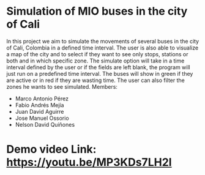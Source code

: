 # Simulation of MIO buses in the city of Cali

In this project we aim to simulate the movements of several buses in the city of Cali, Colombia in a defined time interval. The user is also able to visualize a map of the city and to select if they want to see only stops, stations or both and in which specific zone. The simulate option will take in a time interval defined by the user or if the fields are left blank, the program will just run on a predefined time interval. The buses will show in green if they are active or in red if they are wasting time. The user can also filter the zones he wants to see simulated.
Members:
  * Marco Antonio Pérez
  * Fabio Andrés Mejía
  * Juan David Aguirre
  * Jose Manuel Ossorio
  * Nelson David Quiñones
  
  # Demo video Link: https://youtu.be/MP3KDs7LH2I
